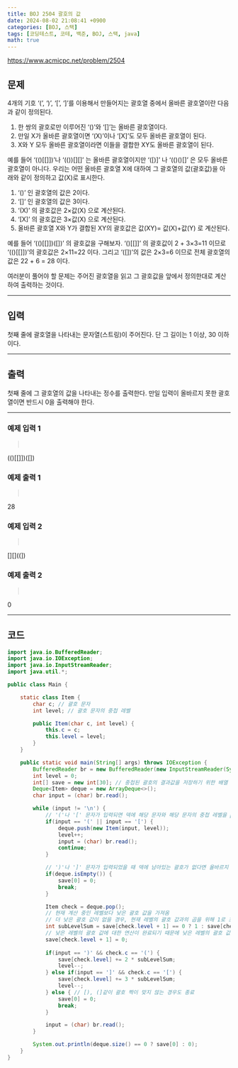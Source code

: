 ```yaml
---
title: BOJ 2504 괄호의 값
date: 2024-08-02 21:08:41 +0900
categories: [BOJ, 스택]
tags: [코딩테스트, 코테, 백준, BOJ, 스택, java]
math: true
---
```


<https://www.acmicpc.net/problem/2504>

## 문제
4개의 기호 ‘(’, ‘)’, ‘[’, ‘]’를 이용해서 만들어지는 괄호열 중에서 올바른 괄호열이란 다음과 같이 정의된다.

1. 한 쌍의 괄호로만 이루어진 ‘()’와 ‘[]’는 올바른 괄호열이다.
2. 만일 X가 올바른 괄호열이면 ‘(X)’이나 ‘[X]’도 모두 올바른 괄호열이 된다.
3. X와 Y 모두 올바른 괄호열이라면 이들을 결합한 XY도 올바른 괄호열이 된다.

예를 들어 ‘(()[[]])’나 ‘(())[][]’ 는 올바른 괄호열이지만 ‘([)]’ 나 ‘(()()[]’ 은 모두 올바른 괄호열이 아니다. 우리는 어떤 올바른 괄호열 X에 대하여 그 괄호열의 값(괄호값)을 아래와 같이 정의하고 값(X)로 표시한다.

1. ‘()’ 인 괄호열의 값은 2이다.
2. ‘[]’ 인 괄호열의 값은 3이다.
3. ‘(X)’ 의 괄호값은 2×값(X) 으로 계산된다.
4. ‘[X]’ 의 괄호값은 3×값(X) 으로 계산된다.
5. 올바른 괄호열 X와 Y가 결합된 XY의 괄호값은 값(XY)= 값(X)+값(Y) 로 계산된다.

예를 들어 ‘(()[[]])([])’ 의 괄호값을 구해보자. ‘()[[]]’ 의 괄호값이 2 + 3×3=11 이므로 ‘(()[[]])’의 괄호값은 2×11=22 이다. 그리고 ‘([])’의 값은 2×3=6 이므로 전체 괄호열의 값은 22 + 6 = 28 이다.

여러분이 풀어야 할 문제는 주어진 괄호열을 읽고 그 괄호값을 앞에서 정의한대로 계산하여 출력하는 것이다.

---
## 입력
첫째 줄에 괄호열을 나타내는 문자열(스트링)이 주어진다. 단 그 길이는 1 이상, 30 이하이다.

---
## 출력
첫째 줄에 그 괄호열의 값을 나타내는 정수를 출력한다. 만일 입력이 올바르지 못한 괄호열이면 반드시 0을 출력해야 한다.

---
### 예제 입력 1
> <pre>
(()[[]])([])
> </pre>

### 예제 출력 1
> <pre>
28
> </pre>

### 예제 입력 2
> <pre>
[][]((])
> </pre>

### 예제 출력 2
> <pre>
0
> </pre>

---
## 코드

```java
import java.io.BufferedReader;
import java.io.IOException;
import java.io.InputStreamReader;
import java.util.*;

public class Main {

    static class Item {
        char c; // 괄호 문자
        int level; // 괄호 문자의 중첩 레벨

        public Item(char c, int level) {
            this.c = c;
            this.level = level;
        }
    }

    public static void main(String[] args) throws IOException {
        BufferedReader br = new BufferedReader(new InputStreamReader(System.in));
        int level = 0;
        int[] save = new int[30]; // 중첩된 괄호의 결과값을 저장하기 위한 배열
        Deque<Item> deque = new ArrayDeque<>();
        char input = (char) br.read();

        while (input != '\n') {
            // '('나 '[' 문자가 입력되면 덱에 해당 문자와 해당 문자의 중첩 레벨을 push
            if(input == '(' || input == '[') {
                deque.push(new Item(input, level));
                level++;
                input = (char) br.read();
                continue;
            }

            // ')'나 ']' 문자가 입력되었을 때 덱에 남아있는 괄호가 없다면 올바르지 못한 괄호열이므로 종료
            if(deque.isEmpty()) {
                save[0] = 0;
                break;
            }

            Item check = deque.pop();
            // 현재 계산 중인 레벨보다 낮은 괄호 값을 가져옴
            // 더 낮은 괄호 값이 없을 경우, 현재 레벨의 괄호 값과의 곱을 위해 1로 초기화
            int subLevelSum = save[check.level + 1] == 0 ? 1 : save[check.level + 1];
            // 낮은 레벨의 괄호 값에 대한 연산이 완료되기 때문에 낮은 레벨의 괄호 값을 0으로 초기화
            save[check.level + 1] = 0;
            
            if(input == ')' && check.c == '(') {
                save[check.level] += 2 * subLevelSum;
                level--;
            } else if(input == ']' && check.c == '[') {
                save[check.level] += 3 * subLevelSum;
                level--;
            } else { // [), (]같이 괄호 짝이 맞지 않는 경우도 종료
                save[0] = 0;
                break;
            }

            input = (char) br.read();
        }

        System.out.println(deque.size() == 0 ? save[0] : 0);
    }
}
```
